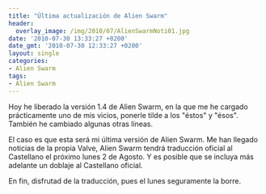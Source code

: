```yaml
---
title: "Última actualización de Alien Swarm"
header:
  overlay_image: /img/2010/07/AlienSwarmNoti01.jpg
date: '2010-07-30 13:33:27 +0200'
date_gmt: '2010-07-30 12:33:27 +0200'
layout: single
categories:
- Alien Swarm
tags:
- Alien Swarm
---
```

Hoy he liberado la versión 1.4 de Alien Swarm, en la que me he cargado 
prácticamente uno de mis vicios, ponerle tilde a los "éstos" y "ésos". 
También he cambiado algunas otras líneas.

El caso es que esta será mi última versión de Alien Swarm. Me han llegado 
noticias de la propia Valve, Alien Swarm tendrá traducción oficial al Castellano 
el próximo lunes 2 de Agosto. Y es posible que se incluya más adelante un 
doblaje al Castellano oficial.

En fin, disfrutad de la traducción, pues el lunes seguramente la borre.

